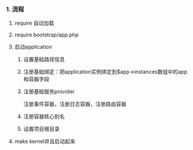 ### 1. 流程

1. require 自动加载

2. require bootstrap/app.php

3. 启动application

   1. 设置基础路径信息

   2. 注册基础绑定：把application实例绑定到$app->instances数组中的app和容器字段

   3. 注册基础服务provider

      注册事件容器，注册日志容器，注册路由容器

   4. 注册容器核心别名

   5. 设置项目根目录

4. make kernel并且启动起来

   